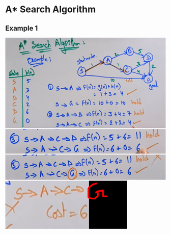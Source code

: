 # A* Search Algorithm 

## Example 1
![alt text](assets/a_star_search.png)
![alt text](assets/a_star_search_2.png)
![alt text](assets/a_star_search_3.png)
![alt text](assets/a_star_search_4.png)